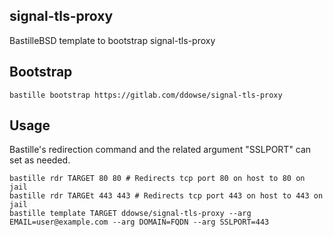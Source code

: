 ## signal-tls-proxy

BastilleBSD template to bootstrap signal-tls-proxy

## Bootstrap

```shell 
bastille bootstrap https://gitlab.com/ddowse/signal-tls-proxy 
```

## Usage

Bastille's redirection command and the related argument "SSLPORT" can set as needed.

```shell
bastille rdr TARGET 80 80 # Redirects tcp port 80 on host to 80 on jail
bastille rdr TARGEt 443 443 # Redirects tcp port 443 on host to 443 on jail
bastille template TARGET ddowse/signal-tls-proxy --arg EMAIL=user@example.com --arg DOMAIN=FQDN --arg SSLPORT=443
```
